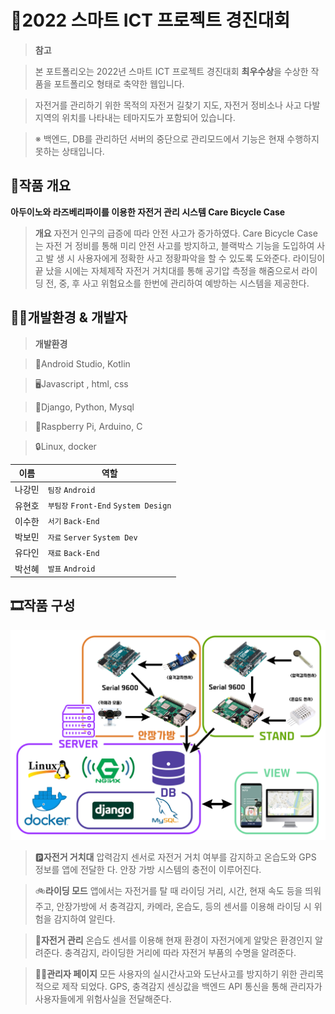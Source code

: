 # 🥇2022 스마트 ICT 프로젝트 경진대회
>**참고**

>본 포트폴리오는 2022년 스마트 ICT 프로젝트 경진대회 **최우수상**을 수상한 작품을 포트폴리오 형태로 축약한 웹입니다.

>자전거를 관리하기 위한 목적의 자전거 길찾기 지도, 자전거 정비소나 사고 다발 지역의 위치를 나타내는 테마지도가 포함되어 있습니다.

>※ 백엔드, DB를 관리하던 서버의 중단으로 관리모드에서 기능은 현재 수행하지 못하는 상태입니다.


## 🚴작품 개요

**아두이노와 라즈베리파이를 이용한 자전거 관리 시스템 Care Bicycle Case**
>**개요** 자전거 인구의 급증에 따라 안전 사고가 증가하였다. Care Bicycle Case는 자전 거 정비를 통해 미리 안전 사고를 방지하고, 블랙박스 기능을 도입하여 사고 발 생 시 사용자에게 정확한 사고 정황파악을 할 수 있도록 도와준다. 라이딩이 끝 났을 시에는 자체제작 자전거 거치대를 통해 공기압 측정을 해줌으로서 라이딩 전, 중, 후 사고 위험요소를 한번에 관리하여 예방하는 시스템을 제공한다.

## 🧑‍💻개발환경 & 개발자

>**개발환경**

>📱Android Studio, Kotlin

>🖥️Javascript , html, css

>📲Django, Python, Mysql

>🦾Raspberry Pi, Arduino, C

>🔒Linux, docker

|**이름**|**역할**|
|----------------|-------------------------------|
|나강민|`팀장` `Android`|
|유현호|`부팀장` `Front-End` `System Design`|
|이수한|`서기` `Back-End`|
|박보민|`자료` `Server` `System Dev`|
|유다인|`재료` `Back-End`|
|박선혜|`발표` `Android`|

## 🎞️작품 구성

![system](./imgs/systemline.png)
>🅿️**자전거 거치대** 압력감지 센서로 자전거 거치 여부를 감지하고 온습도와 GPS 정보를 앱에 전달한 다. 안장 가방 시스템의 충전이 이루어진다.

>🚲**라이딩 모드** 앱에서는 자전거를 탈 때 라이딩 거리, 시간, 현재 속도 등을 띄워주고, 안장가방에 서 충격감지, 카메라, 온습도, 등의 센서를 이용해 라이딩 시 위험을 감지하여 알린다.

>💁**자전거 관리** 온습도 센서를 이용해 현재 환경이 자전거에게 알맞은 환경인지 알려준다. 충격감지, 라이딩한 거리에 따라 자전거 부품의 수명을 알려준다.

>🧑‍💼**관리자 페이지** 모든 사용자의 실시간사고와 도난사고를 방지하기 위한 관리목적으로 제작 되었다. GPS, 충격감지 센싱값을 백엔드 API 통신을 통해 관리자가 사용자들에게 위험사실을 전달해준다.
